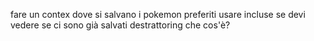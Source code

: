fare un contex dove si salvano i pokemon preferiti
usare incluse se devi vedere se ci sono già salvati
destrattoring che cos'è?
